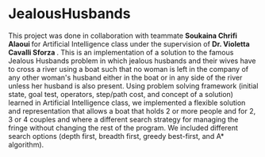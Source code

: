 # JealousHusbands
>
This project was done in collaboration with teammate <b> Soukaina Chrifi Alaoui </b> for Artificial Intelligence class under the supervision of <b> Dr. Violetta Cavalli Sforza </b>.
This is an implementation of a solution to the famous Jealous Husbands problem in which jealous husbands and their wives have to cross a river using a boat
such that no woman is left in the company of any other woman's husband either in the boat or in any side of the river unless her husband is also present.
Using problem solving framework (initial state, goal test, operators, step/path cost, and concept of a solution) learned in Artificial Intelligence class, 
we implemented a flexible solution and representation that allows a boat that holds 2 or more people and for 2, 3 or 4 couples and where a different search strategy for managing the fringe without changing the rest of the program. We included different search options (depth first, breadth first, greedy best-first, and A* algorithm).

